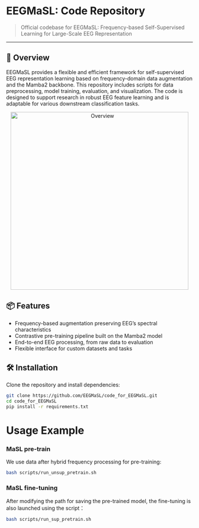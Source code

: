 # EEGMaSL: Code Repository

> Official codebase for EEGMaSL: Frequency-based Self-Supervised Learning for Large-Scale EEG Representation

---

## 🚀 Overview

EEGMaSL provides a flexible and efficient framework for self-supervised EEG representation learning based on frequency-domain data augmentation and the Mamba2 backbone. This repository includes scripts for data preprocessing, model training, evaluation, and visualization. The code is designed to support research in robust EEG feature learning and is adaptable for various downstream classification tasks.
<p align="center">
  <img src="EEGMaSL/MaSL/scripts/EEG_masl(2).png" alt="Overview" width="480">
</p>

## 📦 Features

- Frequency-based augmentation preserving EEG’s spectral characteristics
- Contrastive pre-training pipeline built on the Mamba2 model
- End-to-end EEG processing, from raw data to evaluation
- Flexible interface for custom datasets and tasks

## 🛠️ Installation

Clone the repository and install dependencies:

```bash
git clone https://github.com/EEGMaSL/code_for_EEGMaSL.git
cd code_for_EEGMaSL
pip install -r requirements.txt
```

# Usage Example

### MaSL pre-train

We use data after hybrid frequency processing for pre-training:
```bash
bash scripts/run_unsup_pretrain.sh
```
### MaSL fine-tuning

After modifying the path for saving the pre-trained model, the fine-tuning is also launched using the script：
```bash
bash scripts/run_sup_pretrain.sh
```
